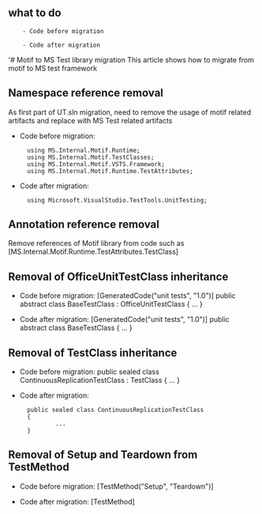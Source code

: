 ## what to do 
        - Code before migration

        - Code after migration

'# Motif to MS Test library migration
This article shows how to migrate from motif to MS test framework

## Namespace reference removal
As first part of UT.sln migration, need to remove the usage of motif related artifacts and replace with MS Test related artifacts

- Code before migration:

        using MS.Internal.Motif.Runtime;
        using MS.Internal.Motif.TestClasses;
        using MS.Internal.Motif.VSTS.Framework;
		using MS.Internal.Motif.Runtime.TestAttributes;
		
- Code after migration:

        using Microsoft.VisualStudio.TestTools.UnitTesting;

## Annotation reference removal
Remove references of Motif library from code such as [MS.Internal.Motif.Runtime.TestAttributes.TestClass]		
        
## Removal of OfficeUnitTestClass inheritance
- Code before migration:
        [GeneratedCode("unit tests", "1.0")]
        public abstract class BaseTestClass : OfficeUnitTestClass
        {
                ...
        }

- Code after migration:
        [GeneratedCode("unit tests", "1.0")]
        public abstract class BaseTestClass 
        {
                ...
        }
		
## Removal of TestClass inheritance

- Code before migration:
        public sealed class ContinuousReplicationTestClass : TestClass
        {
                ...
        }

- Code after migration:
        
        public sealed class ContinuousReplicationTestClass 
        {
                ...
        }
		
## Removal of Setup and Teardown from TestMethod
- Code before migration:
         [TestMethod("Setup", "Teardown")]

- Code after migration:
        [TestMethod]